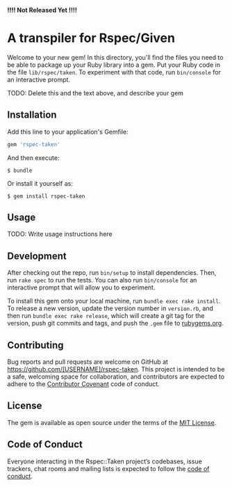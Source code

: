 **!!!! Not Released Yet !!!!**

# A transpiler for Rspec/Given 

Welcome to your new gem! In this directory, you'll find the files you need to be able to package up your Ruby library into a gem. Put your Ruby code in the file `lib/rspec/taken`. To experiment with that code, run `bin/console` for an interactive prompt.

TODO: Delete this and the text above, and describe your gem

## Installation

Add this line to your application's Gemfile:

```ruby
gem 'rspec-taken'
```

And then execute:

    $ bundle

Or install it yourself as:

    $ gem install rspec-taken

## Usage

TODO: Write usage instructions here

## Development

After checking out the repo, run `bin/setup` to install dependencies. Then, run `rake spec` to run the tests. You can also run `bin/console` for an interactive prompt that will allow you to experiment.

To install this gem onto your local machine, run `bundle exec rake install`. To release a new version, update the version number in `version.rb`, and then run `bundle exec rake release`, which will create a git tag for the version, push git commits and tags, and push the `.gem` file to [rubygems.org](https://rubygems.org).

## Contributing

Bug reports and pull requests are welcome on GitHub at https://github.com/[USERNAME]/rspec-taken. This project is intended to be a safe, welcoming space for collaboration, and contributors are expected to adhere to the [Contributor Covenant](http://contributor-covenant.org) code of conduct.

## License

The gem is available as open source under the terms of the [MIT License](http://opensource.org/licenses/MIT).

## Code of Conduct

Everyone interacting in the Rspec::Taken project’s codebases, issue trackers, chat rooms and mailing lists is expected to follow the [code of conduct](https://github.com/[USERNAME]/rspec-taken/blob/master/CODE_OF_CONDUCT.md).
